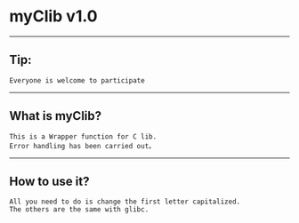 myClib v1.0
===========

***

Tip:
----

    Everyone is welcome to participate

***

What is myClib?
---------------

    This is a Wrapper function for C lib.
    Error handling has been carried out。

***

How to use it?
--------------

    All you need to do is change the first letter capitalized.
    The others are the same with glibc.
